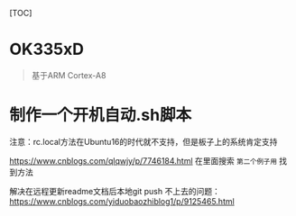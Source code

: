 [TOC]

# OK335xD

> 基于ARM Cortex-A8

# 制作一个开机自动.sh脚本

注意：rc.local方法在Ubuntu16的时代就不支持，但是板子上的系统肯定支持


https://www.cnblogs.com/qlqwjy/p/7746184.html
在里面搜索 `第二个例子用` 找到方法

解决在远程更新readme文档后本地git push 不上去的问题：https://www.cnblogs.com/yiduobaozhiblog1/p/9125465.html
